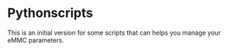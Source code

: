 # Pythonscripts
This is an initial version for some scripts that can helps you manage your eMMC parameters.

